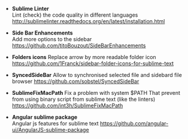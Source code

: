 * **Sublime Linter**   
Lint (check) the code quality in different languages   
http://sublimelinter.readthedocs.org/en/latest/installation.html   

* **Side Bar Enhancements**   
Add more options to the sidebar    
https://github.com/titoBouzout/SideBarEnhancements

* **Folders icons**
Replace arrow by more readable folder icon  
https://github.com/1Franck/sidebar-folder-icons-for-sublime-text

* **SyncedSideBar**
Allow to synchronised selected file and sidebard file browser
https://github.com/sobstel/SyncedSideBar

* **SublimeFixMacPath**
Fix a problem with system $PATH 
That prevent from using binary script from sublime text (like the linters)
https://github.com/int3h/SublimeFixMacPath

* **Angular sublime package**     
Angular js features for sublime text
https://github.com/angular-ui/AngularJS-sublime-package